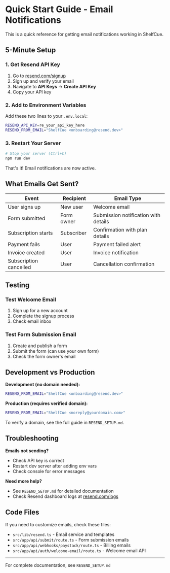 # Quick Start Guide - Email Notifications

This is a quick reference for getting email notifications working in ShelfCue.

## 5-Minute Setup

### 1. Get Resend API Key
1. Go to [resend.com/signup](https://resend.com/signup)
2. Sign up and verify your email
3. Navigate to **API Keys** → **Create API Key**
4. Copy your API key

### 2. Add to Environment Variables
Add these two lines to your `.env.local`:

```bash
RESEND_API_KEY=re_your_api_key_here
RESEND_FROM_EMAIL="ShelfCue <onboarding@resend.dev>"
```

### 3. Restart Your Server
```bash
# Stop your server (Ctrl+C)
npm run dev
```

That's it! Email notifications are now active.

## What Emails Get Sent?

| Event | Recipient | Email Type |
|-------|-----------|------------|
| User signs up | New user | Welcome email |
| Form submitted | Form owner | Submission notification with details |
| Subscription starts | Subscriber | Confirmation with plan details |
| Payment fails | User | Payment failed alert |
| Invoice created | User | Invoice notification |
| Subscription cancelled | User | Cancellation confirmation |

## Testing

### Test Welcome Email
1. Sign up for a new account
2. Complete the signup process
3. Check email inbox

### Test Form Submission Email
1. Create and publish a form
2. Submit the form (can use your own form)
3. Check the form owner's email

## Development vs Production

**Development (no domain needed):**
```bash
RESEND_FROM_EMAIL="ShelfCue <onboarding@resend.dev>"
```

**Production (requires verified domain):**
```bash
RESEND_FROM_EMAIL="ShelfCue <noreply@yourdomain.com>"
```

To verify a domain, see the full guide in `RESEND_SETUP.md`.

## Troubleshooting

**Emails not sending?**
- Check API key is correct
- Restart dev server after adding env vars
- Check console for error messages

**Need more help?**
- See `RESEND_SETUP.md` for detailed documentation
- Check Resend dashboard logs at [resend.com/logs](https://resend.com/logs)

## Code Files

If you need to customize emails, check these files:
- `src/lib/resend.ts` - Email service and templates
- `src/app/api/submit/route.ts` - Form submission emails
- `src/app/api/webhooks/paystack/route.ts` - Billing emails
- `src/app/api/auth/welcome-email/route.ts` - Welcome email API

---

For complete documentation, see `RESEND_SETUP.md`

